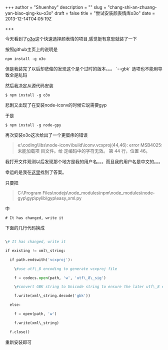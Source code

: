 +++
author = "Shuenhoy"
description = ""
slug = "chang-shi-an-zhuang-yan-biao-qing-ku-o3o"
draft = false
title = "尝试安装颜表情库o3o"
date = 2013-12-14T04:05:19Z

+++

今天看到了[o3o][]这个快速选择颜表情的项目,感觉挺有意思就装了一下

按照github主页上的说明是

    npm install -g o3o

但是我装完了以后却悲催的发现这个是个过时的版本。。。 \`--gbk\` 选项也不能用导致全是乱码

然后我决定从源代码安装

    $ npm install -g o3o

悲剧又出现了在安装node-iconv的时候它说需要gyp

于是

    $ npm install -g node-gpy

再次安装o3o这次给出了一个更蛋疼的错误

> e:\\coding\\libs\\node-iconv\\build\\iconv.vcxproj(44,46): error MSB4025: 未能加载项 目文件。给 定编码中的字符无效。 第 44 行，位置 46。

我打开文件观测以后发现那个地方是我的用户名。。。而且我的用户名是中文的。。。

幸运的是我在[这里][]找到了答案。

只要把

> C:\\Program Files\\nodejs\\node\_modules\\npm\\node\_modules\\node-gyp\\gyp\\pylib\\gyp\\easy\_xml.py

中

    # It has changed, write it

下面的几行代码换成

```python

\# It has changed, write it  

if existing != xml\_string:  

  if path.endswith('vcxproj'):  

    \#use utf\_8 encoding to generate vcxproj file  

    f = codecs.open(path, 'w', 'utf\_8\_sig')  

    \#convert GBK string to Unicode string to ensure the later utf\_8 encoding  

    f.write(xml\_string.decode('gbk'))  

  else:  

    f = open(path, 'w')  

    f.write(xml\_string)  

  f.close()  

```

重新安装即可

  [o3o]: https://github.com/turingou/o3o
  [这里]: http://yessir163.iteye.com/blog/1948925
